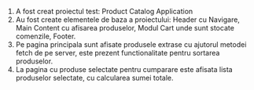 1. A fost creat proiectul test:  Product Catalog Application
2. Au fost create elementele de baza a proiectului: Header cu Navigare, Main Content cu afisarea produselor, Modul Cart unde sunt stocate comenzile, Footer.
3. Pe pagina principala sunt afisate produsele extrase cu ajutorul metodei fetch de pe server, este prezent functionalitate pentru sortarea produselor.
4. La pagina cu produse selectate pentru cumparare este afisata lista produselor selectate, cu calcularea sumei totale.